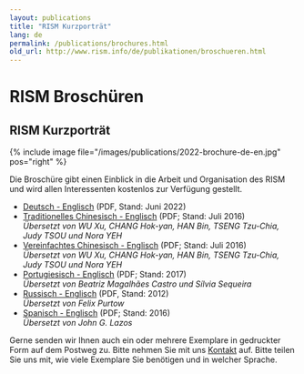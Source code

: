 ```yaml
---
layout: publications
title: "RISM Kurzporträt"
lang: de
permalink: /publications/brochures.html
old_url: http://www.rism.info/de/publikationen/broschueren.html
---
```


# RISM Broschüren

## RISM Kurzporträt

{% include image file="/images/publications/2022-brochure-de-en.jpg" pos="right" %}

Die Broschüre gibt einen Einblick in die Arbeit und Organisation des RISM und wird allen Interessenten kostenlos zur Verfügung gestellt.

- [Deutsch - Englisch](/resources/publications/brochures/20220630_RISM-brochure-de-en.pdf) (PDF, Stand: Juni 2022)
- [Traditionelles Chinesisch - Englisch](/resources-old-website/community-content/Zentralredaktion/RISM_brochure_Traditional_Chinese_2017_compressed.pdf) (PDF; Stand: Juli 2016)  
_Übersetzt von_ _WU Xu, CHANG Hok-yan, HAN Bin, TSENG Tzu-Chia, Judy TSOU und Nora YEH_ 
- [Vereinfachtes Chinesisch - Englisch](/resources-old-website/community-content/Zentralredaktion/RISM_brochure_Simplified_Chinese_2017_compressed.pdf) (PDF; Stand: Juli 2016)  
_Übersetzt von_ _WU Xu, CHANG Hok-yan, HAN Bin, TSENG Tzu-Chia, Judy TSOU und Nora YEH_ 
- [Portugiesisch - Englisch](/resources-old-website/community-content/Zentralredaktion/RISM_brochure_English_Portuguese_web_version.pdf) (PDF; Stand: 2017)   
_Übersetzt von Beatriz Magalhães Castro und Sílvia Sequeira_
- [Russisch - Englisch](/resources-old-website/community-content/Zentralredaktion/RISM_Broschuere_English_Russian.pdf) (PDF, Stand: 2012)  
_Übersetzt von Felix Purtow_
- [Spanisch - Englisch](/resources-old-website/community-content/Zentralredaktion/RISM_Broschuere_EN-ESP.pdf) (PDF; Stand: 2016)  
_Übersetzt von John G. Lazos_

Gerne senden wir Ihnen auch ein oder mehrere Exemplare in gedruckter Form auf dem Postweg zu. Bitte nehmen Sie mit uns [Kontakt](mailto:contact@rism.info) auf. Bitte teilen Sie uns mit, wie viele Exemplare Sie benötigen und in welcher Sprache.
